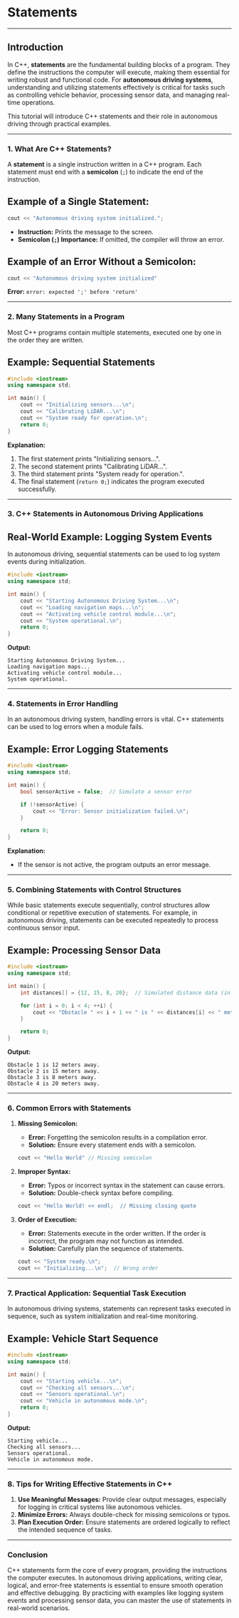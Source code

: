# Statements

---

## Introduction

In C++, **statements** are the fundamental building blocks of a program. They define the instructions the computer will execute, making them essential for writing robust and functional code. For **autonomous driving systems**, understanding and utilizing statements effectively is critical for tasks such as controlling vehicle behavior, processing sensor data, and managing real-time operations.

This tutorial will introduce C++ statements and their role in autonomous driving through practical examples.

---

### 1. What Are C++ Statements?

A **statement** is a single instruction written in a C++ program. Each statement must end with a **semicolon** (`;`) to indicate the end of the instruction.

## Example of a Single Statement:

```cpp
cout << "Autonomous driving system initialized.";
```

- **Instruction:** Prints the message to the screen.
- **Semicolon (`;`) Importance:** If omitted, the compiler will throw an error.

## Example of an Error Without a Semicolon:

```cpp
cout << "Autonomous driving system initialized"
```

**Error:** `error: expected ';' before 'return'`

---

### 2. Many Statements in a Program

Most C++ programs contain multiple statements, executed one by one in the order they are written.

## Example: Sequential Statements

```cpp
#include <iostream>
using namespace std;

int main() {
    cout << "Initializing sensors...\n";
    cout << "Calibrating LiDAR...\n";
    cout << "System ready for operation.\n";
    return 0;
}
```

**Explanation:**
1. The first statement prints "Initializing sensors...".
2. The second statement prints "Calibrating LiDAR...".
3. The third statement prints "System ready for operation.".
4. The final statement (`return 0;`) indicates the program executed successfully.

---

### 3. C++ Statements in Autonomous Driving Applications

## Real-World Example: Logging System Events

In autonomous driving, sequential statements can be used to log system events during initialization.

```cpp
#include <iostream>
using namespace std;

int main() {
    cout << "Starting Autonomous Driving System...\n";
    cout << "Loading navigation maps...\n";
    cout << "Activating vehicle control module...\n";
    cout << "System operational.\n";
    return 0;
}
```

**Output:**
```
Starting Autonomous Driving System...
Loading navigation maps...
Activating vehicle control module...
System operational.
```

---

### 4. Statements in Error Handling

In an autonomous driving system, handling errors is vital. C++ statements can be used to log errors when a module fails.

## Example: Error Logging Statements

```cpp
#include <iostream>
using namespace std;

int main() {
    bool sensorActive = false;  // Simulate a sensor error

    if (!sensorActive) {
        cout << "Error: Sensor initialization failed.\n";
    }

    return 0;
}
```

**Explanation:**
- If the sensor is not active, the program outputs an error message.

---

### 5. Combining Statements with Control Structures

While basic statements execute sequentially, control structures allow conditional or repetitive execution of statements. For example, in autonomous driving, statements can be executed repeatedly to process continuous sensor input.

## Example: Processing Sensor Data

```cpp
#include <iostream>
using namespace std;

int main() {
    int distances[] = {12, 15, 8, 20};  // Simulated distance data (in meters)

    for (int i = 0; i < 4; ++i) {
        cout << "Obstacle " << i + 1 << " is " << distances[i] << " meters away.\n";
    }

    return 0;
}
```

**Output:**
```
Obstacle 1 is 12 meters away.
Obstacle 2 is 15 meters away.
Obstacle 3 is 8 meters away.
Obstacle 4 is 20 meters away.
```

---

### 6. Common Errors with Statements

1. **Missing Semicolon:**
   - **Error:** Forgetting the semicolon results in a compilation error.
   - **Solution:** Ensure every statement ends with a semicolon.

   ```cpp
   cout << "Hello World" // Missing semicolon
   ```

2. **Improper Syntax:**
   - **Error:** Typos or incorrect syntax in the statement can cause errors.
   - **Solution:** Double-check syntax before compiling.

   ```cpp
   cout << "Hello World! << endl;  // Missing closing quote
   ```

3. **Order of Execution:**
   - **Error:** Statements execute in the order written. If the order is incorrect, the program may not function as intended.
   - **Solution:** Carefully plan the sequence of statements.

   ```cpp
   cout << "System ready.\n";
   cout << "Initializing...\n";  // Wrong order
   ```

---

### 7. Practical Application: Sequential Task Execution

In autonomous driving systems, statements can represent tasks executed in sequence, such as system initialization and real-time monitoring.

## Example: Vehicle Start Sequence

```cpp
#include <iostream>
using namespace std;

int main() {
    cout << "Starting vehicle...\n";
    cout << "Checking all sensors...\n";
    cout << "Sensors operational.\n";
    cout << "Vehicle in autonomous mode.\n";
    return 0;
}
```

**Output:**
```
Starting vehicle...
Checking all sensors...
Sensors operational.
Vehicle in autonomous mode.
```

---

### 8. Tips for Writing Effective Statements in C++

1. **Use Meaningful Messages:** Provide clear output messages, especially for logging in critical systems like autonomous vehicles.
2. **Minimize Errors:** Always double-check for missing semicolons or typos.
3. **Plan Execution Order:** Ensure statements are ordered logically to reflect the intended sequence of tasks.

---

### Conclusion

C++ statements form the core of every program, providing the instructions the computer executes. In autonomous driving applications, writing clear, logical, and error-free statements is essential to ensure smooth operation and effective debugging. By practicing with examples like logging system events and processing sensor data, you can master the use of statements in real-world scenarios.